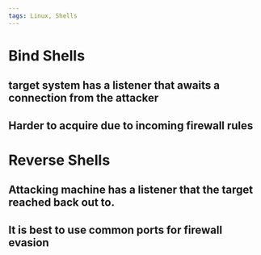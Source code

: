 ```yaml
---
tags: Linux, Shells
---
```

# Bind Shells
## target system has a listener that awaits a connection from the attacker
## Harder to acquire due to incoming firewall rules
# Reverse Shells
## Attacking machine has a listener that the target reached back out to.
## It is best to use common ports for firewall evasion